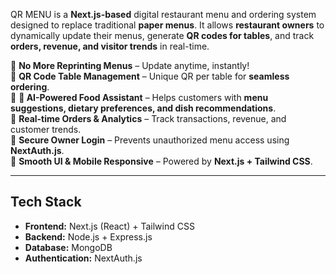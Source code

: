 
QR MENU is a **Next.js-based** digital restaurant menu and ordering system designed to replace traditional **paper menus**. It allows **restaurant owners** to dynamically update their menus, generate **QR codes for tables**, and track **orders, revenue, and visitor trends** in real-time. 

🔹 **No More Reprinting Menus** – Update anytime, instantly!  
🔹 **QR Code Table Management** – Unique QR per table for **seamless ordering**.  
🔹️ **🤖 AI-Powered Food Assistant** – Helps customers with **menu suggestions, dietary preferences, and dish recommendations**.  
🔹 **Real-time Orders & Analytics** – Track transactions, revenue, and customer trends.  
🔹 **Secure Owner Login** – Prevents unauthorized menu access using **NextAuth.js**.  
🔹 **Smooth UI & Mobile Responsive** – Powered by **Next.js + Tailwind CSS**.

---

##  Tech Stack
- **Frontend:** Next.js (React) + Tailwind CSS  
- **Backend:** Node.js + Express.js  
- **Database:** MongoDB  
- **Authentication:** NextAuth.js  
  
